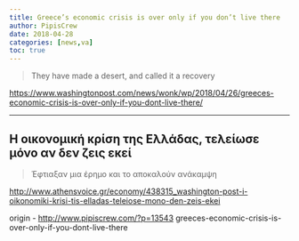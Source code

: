 ```yaml
---
title: Greece’s economic crisis is over only if you don’t live there
author: PipisCrew
date: 2018-04-28
categories: [news,va]
toc: true
---
```


> They have made a desert, and called it a recovery

https://www.washingtonpost.com/news/wonk/wp/2018/04/26/greeces-economic-crisis-is-over-only-if-you-dont-live-there/

* * *

## Η οικονομική κρίση της Ελλάδας, τελείωσε μόνο αν δεν ζεις εκεί

> Έφτιαξαν μια έρημο και το αποκαλούν ανάκαμψη

http://www.athensvoice.gr/economy/438315_washington-post-i-oikonomiki-krisi-tis-elladas-teleiose-mono-den-zeis-ekei

origin - http://www.pipiscrew.com/?p=13543 greeces-economic-crisis-is-over-only-if-you-dont-live-there
